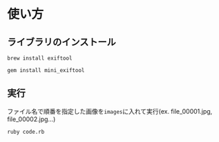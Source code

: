 # 使い方

## ライブラリのインストール

`brew install exiftool`

`gem install mini_exiftool`

## 実行

ファイル名で順番を指定した画像を`images`に入れて実行(ex. file_00001.jpg, file_00002.jpg...)

`ruby code.rb`
